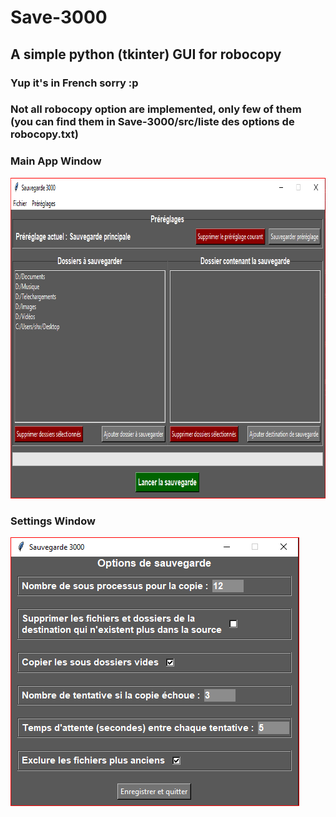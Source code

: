 # Save-3000
## A simple python (tkinter) GUI for robocopy
### Yup it's in French sorry :p
### Not all robocopy option are implemented, only few of them (you can find them in Save-3000/src/liste des options de robocopy.txt)

### Main App Window
<img src="Images/Main.PNG" width="824" height="513">

### Settings Window
<img src="Images/Settings.PNG" width="462" height="430">